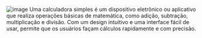 ![image](https://github.com/user-attachments/assets/343bb272-30d0-4983-8531-500ec945431c)
Uma calculadora simples é um dispositivo eletrônico ou aplicativo que realiza operações básicas de matemática, como adição, subtração, multiplicação e divisão. Com um design intuitivo e uma interface fácil de usar, permite que os usuários façam cálculos rapidamente e com precisão.
